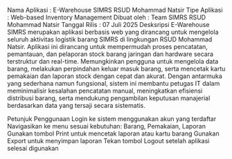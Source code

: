 
Nama Aplikasi	:	E-Warehouse SIMRS RSUD Mohammad Natsir
Tipe Aplikasi	:	Web-based Inventory Management
Dibuat oleh	:	Team SIMRS RSUD Mohammad Natsir
Tanggal Rilis	:	07 Juli 2025
Desksripsi
E-Warehouse SIMRS merupakan aplikasi berbasis web yang dirancang untuk mengelola seluruh aktivitas logistik barang SIMRS di lingkungan RSUD Mohammad Natsir. Aplikasi ini dirancang untuk mempermudah proses pencatatan, pemantauan, dan pelaporan stock barang jaringan dan hardware secara terstruktur dan real-time. Memungkinkan pengguna untuk mengelola data barang, melakukan perpindahan keluar masuk barang, serta mencetak kartu pemakaian dan laporan stock dengan cepat dan akurat. Dengan antarmuka yang sederhana namun fungsional, sistem ini membantu petugas IT dalam meminimalisir kesalahan pencatatan manual, meningkatkan efisiensi distribusi barang, serta mendukung pengambilan keputusan manajerial berdasarkan data yang tersaji secara sistematis.

Petunjuk Penggunaan
Login ke sistem menggunakan akun yang terdaftar
Navigasikan ke menu sesuai kebutuhan: Barang, Pemakaian, Laporan
Gunakan tombol Print untuk mencetak laporan atau kartu barang
Gunakan Export untuk menyimpan laporan
Tekan tombol Logout setelah aplikasi selesai digunakan
